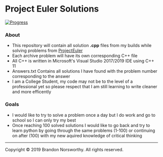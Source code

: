 # Project Euler Solutions

[![Progress](https://projecteuler.net/profile/bnorsworthy.png)](https://projecteuler.net/profile/bnorsworthy.png)

### About
 - This repository will contain all solution **.cpp** files from my builds while solving problems from [ProjectEuler](https://projecteuler.net/archives)
 - Each archive problem will have its own corresponding C++ file
 - All C++ is written in Microsoft's Visual Studio 2017/2019 IDE using C++ 11
 - Answers.txt Contains all solutions I have found with the problem number corresponding to the answer
 - I am a College Student, my code may not be to the level of a professional yet so please respect that I am still learning to write cleaner and more efficently
### Goals
 - I would like to try to solve a problem once a day but I do work and go to school so I can only try my best
 - Once reaching 100 solved solutions I would like to go back and try to learn python by going through the same problems (1-100) or continuing on after (100) with my new aquired knowledge of critical thinking
 
---

Copyright © 2019 Brandon Norsworthy. All rights reserved.